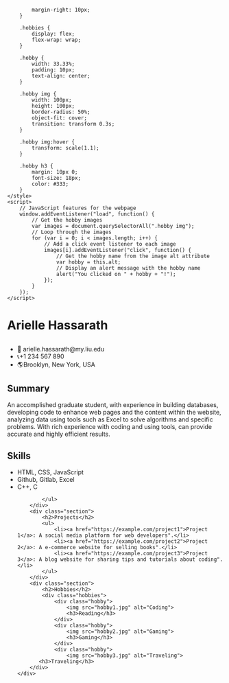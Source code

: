 
       
            margin-right: 10px;
        }

        .hobbies {
            display: flex;
            flex-wrap: wrap;
        }

        .hobby {
            width: 33.33%;
            padding: 10px;
            text-align: center;
        }

        .hobby img {
            width: 100px;
            height: 100px;
            border-radius: 50%;
            object-fit: cover;
            transition: transform 0.3s;
        }

        .hobby img:hover {
            transform: scale(1.1);
        }

        .hobby h3 {
            margin: 10px 0;
            font-size: 18px;
            color: #333;
        }
    </style>
    <script>
        // JavaScript features for the webpage
        window.addEventListener("load", function() {
            // Get the hobby images
            var images = document.querySelectorAll(".hobby img");
            // Loop through the images
            for (var i = 0; i < images.length; i++) {
                // Add a click event listener to each image
                images[i].addEventListener("click", function() {
                    // Get the hobby name from the image alt attribute
                    var hobby = this.alt;
                    // Display an alert message with the hobby name
                    alert("You clicked on " + hobby + "!");
                });
            }
        });
    </script>
</head>
<body>
    <div class="container">
        <div class="header">
            <h1>Arielle Hassarath</h1>
        </div>
        <div class="section">
            <h2></h2>
            <ul>
                <li><span class="contact"><span>📧</span> arielle.hassarath@my.liu.edu</span></li>
                <li><span class="contact"><span>📞</span>+1 234 567 890</span></li>
                <li><span class="contact"><span>🌎</span>Brooklyn, New York, USA</span></li>
            </ul>
        </div>
        <div class="section">
            <h2>Summary</h2>
            <p>An accomplished graduate student, with experience in building databases, developing code to enhance web pages and the content within the website, analyzing data using tools such as Excel to solve algorithms and specific problems. With rich experience with coding and using tools, can provide accurate and highly efficient results.</p>
        </div>
        <div class="section">
            <h2>Skills</h2>
            <ul>
                <li>HTML, CSS, JavaScript</li>
                <li>Github, Gitlab, Excel</li>
                <li>C++, C </li>
              
            </ul>
        </div>
        <div class="section">
            <h2>Projects</h2>
            <ul>
                <li><a href="https://example.com/project1">Project 1</a>: A social media platform for web developers".</li>
                <li><a href="https://example.com/project2">Project 2</a>: A e-commerce website for selling books".</li>
                <li><a href="https://example.com/project3">Project 3</a>: A blog website for sharing tips and tutorials about coding".</li>
            </ul>
        </div>
        <div class="section">
            <h2>Hobbies</h2>
            <div class="hobbies">
                <div class="hobby">
                    <img src="hobby1.jpg" alt="Coding">
                    <h3>Reading</h3>
                </div>
                <div class="hobby">
                    <img src="hobby2.jpg" alt="Gaming">
                    <h3>Gaming</h3>
                </div>
                <div class="hobby">
                    <img src="hobby3.jpg" alt="Traveling">
           <h3>Traveling</h3>   
        </div>
    </div>
</body>
</html>
